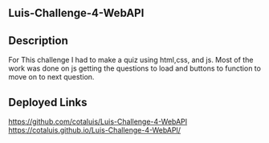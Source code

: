 ## Luis-Challenge-4-WebAPI

## Description
For This challenge I had to make a quiz using html,css, and js. Most of the work was done on js getting the questions to load and buttons to function to move on to next question.

## Deployed Links
https://github.com/cotaluis/Luis-Challenge-4-WebAPI
 https://cotaluis.github.io/Luis-Challenge-4-WebAPI/
